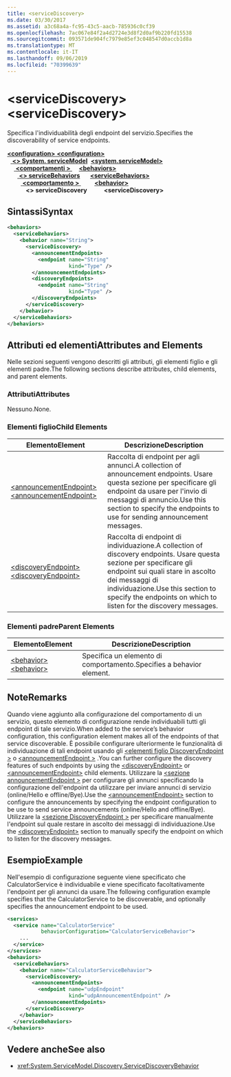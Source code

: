 ```yaml
---
title: <serviceDiscovery>
ms.date: 03/30/2017
ms.assetid: a3c68a4a-fc95-43c5-aacb-785936c0cf39
ms.openlocfilehash: 7ac067e84f2a4d2724e3d8f2d0af9b220fd15538
ms.sourcegitcommit: 093571de904fc7979e85ef3c048547d0accb1d8a
ms.translationtype: MT
ms.contentlocale: it-IT
ms.lasthandoff: 09/06/2019
ms.locfileid: "70399639"
---
```

# <a name="servicediscovery"></a><span data-ttu-id="c238f-101">\<serviceDiscovery></span><span class="sxs-lookup"><span data-stu-id="c238f-101">\<serviceDiscovery></span></span>
<span data-ttu-id="c238f-102">Specifica l'individuabilità degli endpoint del servizio.</span><span class="sxs-lookup"><span data-stu-id="c238f-102">Specifies the discoverability of service endpoints.</span></span>  
  
<span data-ttu-id="c238f-103">[ **\<configuration>** ](../configuration-element.md)</span><span class="sxs-lookup"><span data-stu-id="c238f-103">[**\<configuration>**](../configuration-element.md)</span></span>\
<span data-ttu-id="c238f-104">&nbsp;&nbsp;[ **\<> System. serviceModel**](system-servicemodel.md)</span><span class="sxs-lookup"><span data-stu-id="c238f-104">&nbsp;&nbsp;[**\<system.serviceModel>**](system-servicemodel.md)</span></span>\
<span data-ttu-id="c238f-105">&nbsp;&nbsp;&nbsp;&nbsp;[ **\<comportamenti >** ](behaviors.md)</span><span class="sxs-lookup"><span data-stu-id="c238f-105">&nbsp;&nbsp;&nbsp;&nbsp;[**\<behaviors>**](behaviors.md)</span></span>\
<span data-ttu-id="c238f-106">&nbsp;&nbsp;&nbsp;&nbsp;&nbsp;&nbsp;[ **\<> serviceBehaviors**](servicebehaviors.md)</span><span class="sxs-lookup"><span data-stu-id="c238f-106">&nbsp;&nbsp;&nbsp;&nbsp;&nbsp;&nbsp;[**\<serviceBehaviors>**](servicebehaviors.md)</span></span>\
<span data-ttu-id="c238f-107">&nbsp;&nbsp;&nbsp;&nbsp;&nbsp;&nbsp;&nbsp;&nbsp;[ **\<comportamento >** ](behavior-of-servicebehaviors.md)</span><span class="sxs-lookup"><span data-stu-id="c238f-107">&nbsp;&nbsp;&nbsp;&nbsp;&nbsp;&nbsp;&nbsp;&nbsp;[**\<behavior>**](behavior-of-servicebehaviors.md)</span></span>\
<span data-ttu-id="c238f-108">&nbsp;&nbsp;&nbsp;&nbsp;&nbsp;&nbsp;&nbsp;&nbsp;&nbsp;&nbsp; **\<> serviceDiscovery**</span><span class="sxs-lookup"><span data-stu-id="c238f-108">&nbsp;&nbsp;&nbsp;&nbsp;&nbsp;&nbsp;&nbsp;&nbsp;&nbsp;&nbsp;**\<serviceDiscovery>**</span></span>  
  
## <a name="syntax"></a><span data-ttu-id="c238f-109">Sintassi</span><span class="sxs-lookup"><span data-stu-id="c238f-109">Syntax</span></span>  
  
```xml  
<behaviors>
  <serviceBehaviors>
    <behavior name="String">
      <serviceDiscovery>
        <announcementEndpoints>
          <endpoint name="String"
                    kind="Type" />
        </announcementEndpoints>
        <discoveryEndpoints>
          <endpoint name="String"
                    kind="Type" />
        </discoveryEndpoints>
      </serviceDiscovery>
    </behavior>
  </serviceBehaviors>
</behaviors>
```  
  
## <a name="attributes-and-elements"></a><span data-ttu-id="c238f-110">Attributi ed elementi</span><span class="sxs-lookup"><span data-stu-id="c238f-110">Attributes and Elements</span></span>  
 <span data-ttu-id="c238f-111">Nelle sezioni seguenti vengono descritti gli attributi, gli elementi figlio e gli elementi padre.</span><span class="sxs-lookup"><span data-stu-id="c238f-111">The following sections describe attributes, child elements, and parent elements.</span></span>  
  
### <a name="attributes"></a><span data-ttu-id="c238f-112">Attributi</span><span class="sxs-lookup"><span data-stu-id="c238f-112">Attributes</span></span>  
 <span data-ttu-id="c238f-113">Nessuno.</span><span class="sxs-lookup"><span data-stu-id="c238f-113">None.</span></span>  
  
### <a name="child-elements"></a><span data-ttu-id="c238f-114">Elementi figlio</span><span class="sxs-lookup"><span data-stu-id="c238f-114">Child Elements</span></span>  
  
|<span data-ttu-id="c238f-115">Elemento</span><span class="sxs-lookup"><span data-stu-id="c238f-115">Element</span></span>|<span data-ttu-id="c238f-116">Descrizione</span><span class="sxs-lookup"><span data-stu-id="c238f-116">Description</span></span>|  
|-------------|-----------------|  
|[<span data-ttu-id="c238f-117">\<announcementEndpoint></span><span class="sxs-lookup"><span data-stu-id="c238f-117">\<announcementEndpoint></span></span>](announcementendpoint.md)|<span data-ttu-id="c238f-118">Raccolta di endpoint per agli annunci.</span><span class="sxs-lookup"><span data-stu-id="c238f-118">A collection of announcement endpoints.</span></span> <span data-ttu-id="c238f-119">Usare questa sezione per specificare gli endpoint da usare per l'invio di messaggi di annuncio.</span><span class="sxs-lookup"><span data-stu-id="c238f-119">Use this section to specify the endpoints to use for sending announcement messages.</span></span>|  
|[<span data-ttu-id="c238f-120">\<discoveryEndpoint></span><span class="sxs-lookup"><span data-stu-id="c238f-120">\<discoveryEndpoint></span></span>](discoveryendpoint.md)|<span data-ttu-id="c238f-121">Raccolta di endpoint di individuazione.</span><span class="sxs-lookup"><span data-stu-id="c238f-121">A collection of discovery endpoints.</span></span> <span data-ttu-id="c238f-122">Usare questa sezione per specificare gli endpoint sui quali stare in ascolto dei messaggi di individuazione.</span><span class="sxs-lookup"><span data-stu-id="c238f-122">Use this section to specify the endpoints on which to listen for the discovery messages.</span></span>|  
  
### <a name="parent-elements"></a><span data-ttu-id="c238f-123">Elementi padre</span><span class="sxs-lookup"><span data-stu-id="c238f-123">Parent Elements</span></span>  
  
|<span data-ttu-id="c238f-124">Elemento</span><span class="sxs-lookup"><span data-stu-id="c238f-124">Element</span></span>|<span data-ttu-id="c238f-125">Descrizione</span><span class="sxs-lookup"><span data-stu-id="c238f-125">Description</span></span>|  
|-------------|-----------------|  
|[<span data-ttu-id="c238f-126">\<behavior></span><span class="sxs-lookup"><span data-stu-id="c238f-126">\<behavior></span></span>](behavior-of-endpointbehaviors.md)|<span data-ttu-id="c238f-127">Specifica un elemento di comportamento.</span><span class="sxs-lookup"><span data-stu-id="c238f-127">Specifies a behavior element.</span></span>|  
  
## <a name="remarks"></a><span data-ttu-id="c238f-128">Note</span><span class="sxs-lookup"><span data-stu-id="c238f-128">Remarks</span></span>  
 <span data-ttu-id="c238f-129">Quando viene aggiunto alla configurazione del comportamento di un servizio, questo elemento di configurazione rende individuabili tutti gli endpoint di tale servizio.</span><span class="sxs-lookup"><span data-stu-id="c238f-129">When added to the service’s behavior configuration, this configuration element makes all of the endpoints of that service discoverable.</span></span> <span data-ttu-id="c238f-130">È possibile configurare ulteriormente le funzionalità di individuazione di tali endpoint usando gli [ \<elementi figlio DiscoveryEndpoint >](discoveryendpoint.md) o [ \<announcementEndpoint >](announcementendpoint.md) .</span><span class="sxs-lookup"><span data-stu-id="c238f-130">You can further configure the discovery features of such endpoints by using the [\<discoveryEndpoint>](discoveryendpoint.md) or [\<announcementEndpoint>](announcementendpoint.md) child elements.</span></span> <span data-ttu-id="c238f-131">Utilizzare la [ \<sezione announcementEndpoint >](announcementendpoint.md) per configurare gli annunci specificando la configurazione dell'endpoint da utilizzare per inviare annunci di servizio (online/Hello e offline/Bye).</span><span class="sxs-lookup"><span data-stu-id="c238f-131">Use the [\<announcementEndpoint>](announcementendpoint.md) section to configure the announcements by specifying the endpoint configuration to be use to send service announcements (online/Hello and offline/Bye).</span></span> <span data-ttu-id="c238f-132">Utilizzare la [ \<sezione DiscoveryEndpoint >](discoveryendpoint.md) per specificare manualmente l'endpoint sul quale restare in ascolto dei messaggi di individuazione.</span><span class="sxs-lookup"><span data-stu-id="c238f-132">Use the [\<discoveryEndpoint>](discoveryendpoint.md) section to manually specify the endpoint on which to listen for the discovery messages.</span></span>  
  
## <a name="example"></a><span data-ttu-id="c238f-133">Esempio</span><span class="sxs-lookup"><span data-stu-id="c238f-133">Example</span></span>  
 <span data-ttu-id="c238f-134">Nell'esempio di configurazione seguente viene specificato che CalculatorService è individuabile e viene specificato facoltativamente l'endpoint per gli annunci da usare.</span><span class="sxs-lookup"><span data-stu-id="c238f-134">The following configuration example specifies that the CalculatorService to be discoverable, and optionally specifies the announcement endpoint to be used.</span></span>  
  
```xml  
<services>
  <service name="CalculatorService"
           behaviorConfiguration="CalculatorServiceBehavior">
    ...
  </service>
</services>
<behaviors>
  <serviceBehaviors>
    <behavior name="CalculatorServiceBehavior">
      <serviceDiscovery>
        <announcementEndpoints>
          <endpoint name="udpEndpoint"
                    kind="udpAnnouncementEndpoint" />
        </announcementEndpoints>
      </serviceDiscovery>
    </behavior>
  </serviceBehaviors>
</behaviors>
```  
  
## <a name="see-also"></a><span data-ttu-id="c238f-135">Vedere anche</span><span class="sxs-lookup"><span data-stu-id="c238f-135">See also</span></span>

- <xref:System.ServiceModel.Discovery.ServiceDiscoveryBehavior>
